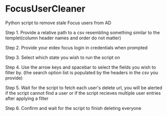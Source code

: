 # FocusUserCleaner
Python script to remove stale Focus users from AD

Step 1. Provide a relative path to a csv resembling something similar
        to the templet(column header names and order do not matter)

Step 2. Provide your eidex focus login in credentials when prompted

Step 3. Select which state you wish to run the script on

Step 4. Use the arrow keys and spacebar to select the fields you wish
        to filter by. (the search option list is populated by the headers in the csv you provide)

Step 5. Wait for the script to fetch each user's delete url, you will
        be alerted if the script cannot find a user or if the script
        recieves multiple user entries after applying a filter

Step 6. Confirm and wait for the script to finish deleting everyone
